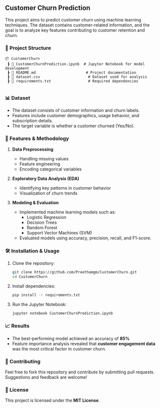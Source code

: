 ## Customer Churn Prediction

This project aims to predict customer churn using machine learning techniques. The dataset contains customer-related information, and the goal is to analyze key features contributing to customer retention and churn.

### 📂 Project Structure
```
📦 CustomerChurn
 ┣ 📜 CustomerChurnPrediction.ipynb  # Jupyter Notebook for model development
 ┣ 📜 README.md                       # Project documentation
 ┣ 📜 dataset.csv                      # Dataset used for analysis
 ┣ 📜 requirements.txt                 # Required dependencies
 
```

### 📊 Dataset
- The dataset consists of customer information and churn labels.
- Features include customer demographics, usage behavior, and subscription details.
- The target variable is whether a customer churned (Yes/No).

### 🚀 Features & Methodology
1. **Data Preprocessing**
   - Handling missing values
   - Feature engineering
   - Encoding categorical variables

2. **Exploratory Data Analysis (EDA)**
   - Identifying key patterns in customer behavior
   - Visualization of churn trends

3. **Modeling & Evaluation**
   - Implemented machine learning models such as:
     - Logistic Regression
     - Decision Trees
     - Random Forest
     - Support Vector Machines (SVM)
   - Evaluated models using accuracy, precision, recall, and F1-score.

### 🛠 Installation & Usage
1. Clone the repository:
   ```bash
   git clone https://github.com/Preethamgm/CustomerChurn.git
   cd CustomerChurn
   ```
2. Install dependencies:
   ```bash
   pip install -r requirements.txt
   ```
3. Run the Jupyter Notebook:
   ```bash
   jupyter notebook CustomerChurnPrediction.ipynb
   ```

### 📈 Results
- The best-performing model achieved an accuracy of **85%** 
- Feature importance analysis revealed that **customer engagement data** was the most critical factor in customer churn.

### 🤝 Contributing
Feel free to fork this repository and contribute by submitting pull requests. Suggestions and feedback are welcome!

### 📜 License
This project is licensed under the **MIT License**.
